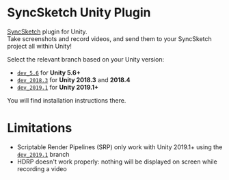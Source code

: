 # SyncSketch Unity Plugin

[SyncSketch](https://www.syncsketch.com/) plugin for Unity.  
Take screenshots and record videos, and send them to your SyncSketch project all within Unity!

Select the relevant branch based on your Unity version:

- [`dev_5.6`](https://github.com/syncsketch/syncsketch-unity/tree/dev_5.6) for **Unity 5.6+**
- [`dev_2018.3`](https://github.com/syncsketch/syncsketch-unity/tree/dev_2018.3) for **Unity 2018.3** and **2018.4**
- [`dev_2019.1`](https://github.com/syncsketch/syncsketch-unity/tree/dev_2019.1) for **Unity 2019.1+**

You will find installation instructions there.

# Limitations

- Scriptable Render Pipelines (SRP) only work with Unity 2019.1+ using the [`dev_2019.1`](https://github.com/syncsketch/syncsketch-unity/tree/dev_2019.1) branch
- HDRP doesn't work properly: nothing will be displayed on screen while recording a video
